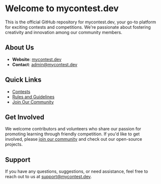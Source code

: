 # Welcome to mycontest.dev

This is the official GitHub repository for mycontest.dev, your go-to platform for exciting contests and competitions. We're passionate about fostering creativity and innovation among our community members.

## About Us

- **Website**: [mycontest.dev](https://www.mycontest.dev)
- **Contact**: [admin@mycontest.dev](mailto:admin@mycontest.dev)

## Quick Links

- [Contests](https://www.mycontest.dev/contests)
- [Rules and Guidelines](https://www.mycontest.dev/rules)
- [Join Our Community](https://www.mycontest.dev/community)

## Get Involved

We welcome contributors and volunteers who share our passion for promoting learning through friendly competition. If you'd like to get involved, please [join our community](https://www.mycontest.dev/community) and check out our open-source projects.

## Support

If you have any questions, suggestions, or need assistance, feel free to reach out to us at [support@mycontest.dev](mailto:support@mycontest.dev).
